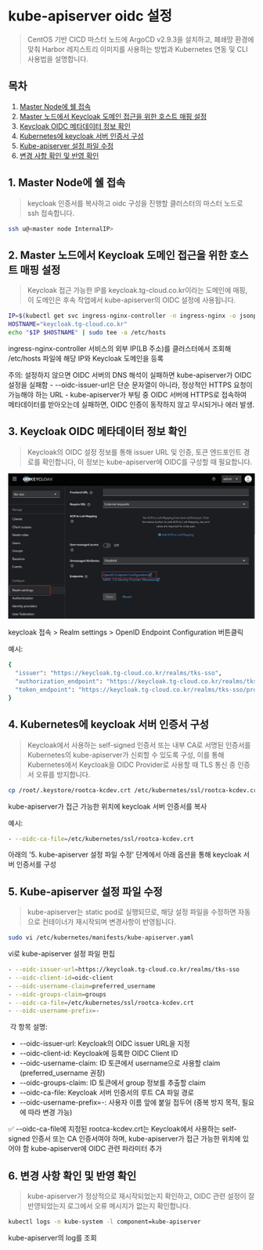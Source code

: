 # kube-apiserver oidc 설정

> CentOS 기반 CICD 마스터 노드에 ArgoCD v2.9.3을 설치하고, 폐쇄망 환경에 맞춰 Harbor 레지스트리 이미지를 사용하는 방법과 Kubernetes 연동 및 CLI 사용법을 설명합니다.



## 목차

1. [Master Node에 쉘 접속](#1-master-node에-쉘-접속)  
2. [Master 노드에서 Keycloak 도메인 접근을 위한 호스트 매핑 설정](#2-master-노드에서-keycloak-도메인-접근을-위한-호스트-매핑-설정)  
3. [Keycloak OIDC 메타데이터 정보 확인](#3-keycloak-oidc-메타데이터-정보-확인)
4. [Kubernetes에 keycloak 서버 인증서 구성](#4-Kubernetes에-keycloak-서버-인증서-구성)
5. [Kube-apiserver 설정 파일 수정](#5-kube-apiserver-설정-파일-수정)  
6. [변경 사항 확인 및 반영 확인](#6-변경-사항-확인-및-반영-확인)  




## 1. Master Node에 쉘 접속

> keycloak 인증서를 복사하고 oidc 구성을 진행할 클러스터의 마스터 노드로 ssh 접속합니다.

  ```bash
  ssh u@<master node InternalIP>
  ```




## 2. Master 노드에서 Keycloak 도메인 접근을 위한 호스트 매핑 설정

> Keycloak 접근 가능한 IP를 keycloak.tg-cloud.co.kr이라는 도메인에 매핑, 이 도메인은 후속 작업에서 kube-apiserver의 OIDC 설정에 사용됩니다.

  ```bash
  IP=$(kubectl get svc ingress-nginx-controller -n ingress-nginx -o jsonpath='{.status.loadBalancer.ingress[0].ip}')
  HOSTNAME="keycloak.tg-cloud.co.kr"
  echo "$IP $HOSTNAME" | sudo tee -a /etc/hosts
  ```

  ingress-nginx-controller 서비스의 외부 IP(LB 주소)를 클러스터에서 조회해 /etc/hosts 파일에 해당 IP와 Keycloak 도메인을 등록

  주의: 설정하지 않으면 OIDC 서버의 DNS 해석이 실패하면 kube-apiserver가 OIDC 설정을 실패함
    - --oidc-issuer-url은 단순 문자열이 아니라, 정상적인 HTTPS 요청이 가능해야 하는 URL
    - kube-apiserver가 부팅 중 OIDC 서버에 HTTPS로 접속하여 메타데이터를 받아오는데 실패하면, OIDC 인증이 동작하지 않고 무시되거나 에러 발생.




## 3. Keycloak OIDC 메타데이터 정보 확인

> Keycloak의 OIDC 설정 정보를 통해 issuer URL 및 인증, 토큰 엔드포인트 경로를 확인합니다, 이 정보는 kube-apiserver에 OIDC를 구성할 때 필요합니다.

  ![](./img/keycloak_get_oidc_metadata.png)

  keycloak 접속 > Realm settings > OpenID Endpoint Configuration 버튼클릭

  예시: 
  ```bash
  {
    "issuer": "https://keycloak.tg-cloud.co.kr/realms/tks-sso",
    "authorization_endpoint": "https://keycloak.tg-cloud.co.kr/realms/tks-sso/protocol/openid-connect/auth",
    "token_endpoint": "https://keycloak.tg-cloud.co.kr/realms/tks-sso/protocol/openid-connect/token"
  }
  ```




## 4. Kubernetes에 keycloak 서버 인증서 구성

> Keycloak에서 사용하는 self-signed 인증서 또는 내부 CA로 서명된 인증서를 Kubernetes의 kube-apiserver가 신뢰할 수 있도록 구성, 이를 통해 Kubernetes에서 Keycloak을 OIDC Provider로 사용할 때 TLS 통신 중 인증서 오류를 방지합니다.

  ```bash
  cp /root/.keystore/rootca-kcdev.crt /etc/kubernetes/ssl/rootca-kcdev.crt
  ```

  kube-apiserver가 접근 가능한 위치에 keycloak 서버 인증서를 복사

  예시: 
  ```bash
  - --oidc-ca-file=/etc/kubernetes/ssl/rootca-kcdev.crt
  ```

  아래의 '5. kube-apiserver 설정 파일 수정' 단계에서 아래 옵션을 통해 keycloak 서버 인증서를 구성




## 5. Kube-apiserver 설정 파일 수정

> kube-apiserver는 static pod로 실행되므로, 해당 설정 파일을 수정하면 자동으로 컨테이너가 재시작되며 변경사항이 반영됩니다.

  ```bash
  sudo vi /etc/kubernetes/manifests/kube-apiserver.yaml
  ```

  vi로 kube-apiserver 설정 파일 편집

  ```bash
  - --oidc-issuer-url=https://keycloak.tg-cloud.co.kr/realms/tks-sso
  - --oidc-client-id=oidc-client
  - --oidc-username-claim=preferred_username
  - --oidc-groups-claim=groups
  - --oidc-ca-file=/etc/kubernetes/ssl/rootca-kcdev.crt
  - --oidc-username-prefix=-
  ```
​
  각 항목 설명:
  - --oidc-issuer-url: Keycloak의 OIDC issuer URL을 지정
  - --oidc-client-id: Keycloak에 등록한 OIDC Client ID
  - --oidc-username-claim: ID 토큰에서 username으로 사용할 claim (preferred_username 권장)
  - --oidc-groups-claim: ID 토큰에서 group 정보를 추출할 claim
  - --oidc-ca-file: Keycloak 서버 인증서의 루트 CA 파일 경로
  - --oidc-username-prefix=-: 사용자 이름 앞에 붙일 접두어 (중복 방지 목적, 필요에 따라 변경 가능)

  ✅ --oidc-ca-file에 지정된 rootca-kcdev.crt는 Keycloak에서 사용하는 self-signed 인증서 또는 CA 인증서여야 하며, kube-apiserver가 접근 가능한 위치에 있어야 함
    kube-apiserver에 OIDC 관련 파라미터 추가




## 6. 변경 사항 확인 및 반영 확인

> kube-apiserver가 정상적으로 재시작되었는지 확인하고, OIDC 관련 설정이 잘 반영되었는지 로그에서 오류 메시지가 없는지 확인합니다.

  ```bash
  kubectl logs -n kube-system -l component=kube-apiserver
  ```

  kube-apiserver의 log를 조회